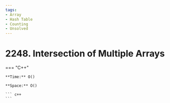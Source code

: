 ```yaml
---
tags:
- Array
- Hash Table
- Counting
- Unsolved
---
```



# 2248. Intersection of Multiple Arrays

=== "C++"

    **Time:** O()

    **Space:** O()

    ``` c++
    ```